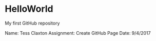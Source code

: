 # HelloWorld
My first GitHub repository

Name: Tess Claxton 
Assignment: Create GitHub Page
Date: 9/4/2017
